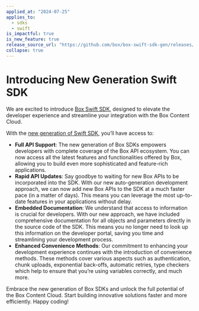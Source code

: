 ```yaml
---
applied_at: "2024-07-25"
applies_to:
  - sdks
  - swift
is_impactful: true
is_new_feature: true
release_source_url: "https://github.com/box/box-swift-sdk-gen/releases/tag/0.3.0"
collapse: true
---
```


# Introducing New Generation Swift SDK

We are excited to introduce [Box Swift SDK][1], designed to elevate the developer experience and streamline your integration with the Box Content Cloud.

<!-- more -->

With the [new generation of Swift SDK][1], you’ll have access to:

- **Full API Support**: The new generation of Box SDKs empowers developers with complete coverage of the Box API ecosystem. You can now access all the latest features and functionalities offered by Box, allowing you to build even more sophisticated and feature-rich applications.
- **Rapid API Updates**: Say goodbye to waiting for new Box APIs to be incorporated into the SDK. With our new auto-generation development approach, we can now add new Box APIs to the SDK at a much faster pace (in a matter of days). This means you can leverage the most up-to-date features in your applications without delay.
- **Embedded Documentation**: We understand that access to information is crucial for developers. With our new approach, we have included comprehensive documentation for all objects and parameters directly in the source code of the SDK. This means you no longer need to look up this information on the developer portal, saving you time and streamlining your development process.
- **Enhanced Convenience Methods**: Our commitment to enhancing your development experience continues with the introduction of convenience methods. These methods cover various aspects such as authentication, chunk uploads, exponential back-offs, automatic retries, type checkers which help to ensure that you’re using variables correctly, and much more.

Embrace the new generation of Box SDKs and unlock the full potential of the Box Content Cloud. Start building innovative solutions faster and more efficiently. Happy coding!

[1]: https://github.com/box/box-swift-sdk-gen
